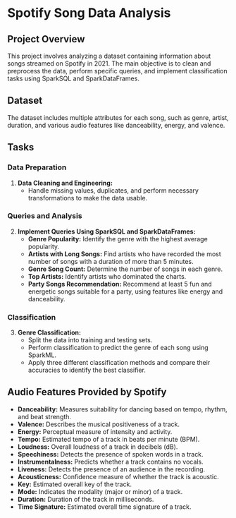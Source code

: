# Spotify Song Data Analysis

## Project Overview

This project involves analyzing a dataset containing information about songs streamed on Spotify in 2021. The main objective is to clean and preprocess the data, perform specific queries, and implement classification tasks using SparkSQL and SparkDataFrames.

## Dataset

The dataset includes multiple attributes for each song, such as genre, artist, duration, and various audio features like danceability, energy, and valence.

## Tasks

### Data Preparation
1. **Data Cleaning and Engineering:**
   - Handle missing values, duplicates, and perform necessary transformations to make the data usable.

### Queries and Analysis
2. **Implement Queries Using SparkSQL and SparkDataFrames:**
   - **Genre Popularity:** Identify the genre with the highest average popularity.
   - **Artists with Long Songs:** Find artists who have recorded the most number of songs with a duration of more than 5 minutes.
   - **Genre Song Count:** Determine the number of songs in each genre.
   - **Top Artists:** Identify artists who dominated the charts.
   - **Party Songs Recommendation:** Recommend at least 5 fun and energetic songs suitable for a party, using features like energy and danceability.

### Classification
3. **Genre Classification:**
   - Split the data into training and testing sets.
   - Perform classification to predict the genre of each song using SparkML.
   - Apply three different classification methods and compare their accuracies to identify the best classifier.

## Audio Features Provided by Spotify

- **Danceability:** Measures suitability for dancing based on tempo, rhythm, and beat strength.
- **Valence:** Describes the musical positiveness of a track.
- **Energy:** Perceptual measure of intensity and activity.
- **Tempo:** Estimated tempo of a track in beats per minute (BPM).
- **Loudness:** Overall loudness of a track in decibels (dB).
- **Speechiness:** Detects the presence of spoken words in a track.
- **Instrumentalness:** Predicts whether a track contains no vocals.
- **Liveness:** Detects the presence of an audience in the recording.
- **Acousticness:** Confidence measure of whether the track is acoustic.
- **Key:** Estimated overall key of the track.
- **Mode:** Indicates the modality (major or minor) of a track.
- **Duration:** Duration of the track in milliseconds.
- **Time Signature:** Estimated overall time signature of a track.

